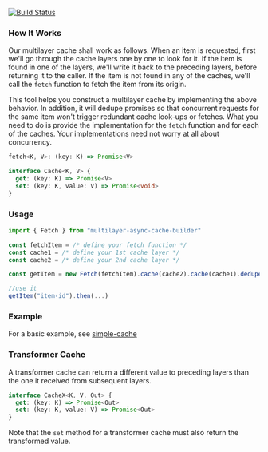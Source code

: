 [![Build Status](https://travis-ci.org/ken107/multilayer-async-cache-builder.svg?branch=master)](https://travis-ci.org/ken107/multilayer-async-cache-builder)

### How It Works

Our multilayer cache shall work as follows.  When an item is requested, first we'll go through the cache layers one by one to look for it.  If the item is found in one of the layers, we'll write it back to the preceding layers, before returning it to the caller.  If the item is not found in any of the caches, we'll call the `fetch` function to fetch the item from its origin.

This tool helps you construct a multilayer cache by implementing the above behavior.  In addition, it will dedupe promises so that concurrent requests for the same item won't trigger redundant cache look-ups or fetches.  What you need to do is provide the implementation for the `fetch` function and for each of the caches.  Your implementations need not worry at all about concurrency.

```typescript
fetch<K, V>: (key: K) => Promise<V>

interface Cache<K, V> {
  get: (key: K) => Promise<V>
  set: (key: K, value: V) => Promise<void>
}
```


### Usage

```typescript
import { Fetch } from "multilayer-async-cache-builder"

const fetchItem = /* define your fetch function */
const cache1 = /* define your 1st cache layer */
const cache2 = /* define your 2nd cache layer */

const getItem = new Fetch(fetchItem).cache(cache2).cache(cache1).dedupe();

//use it
getItem("item-id").then(...)
```


### Example

For a basic example, see [simple-cache](https://github.com/ken107/simple-cache)


### Transformer Cache

A transformer cache can return a different value to preceding layers than the one it received from subsequent layers.

```typescript
interface CacheX<K, V, Out> {
  get: (key: K) => Promise<Out>
  set: (key: K, value: V) => Promise<Out>
}
```

Note that the `set` method for a transformer cache must also return the transformed value.
